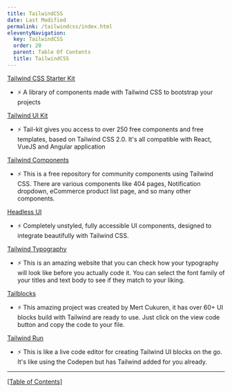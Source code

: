 ```yaml
---
title: TailwindCSS
date: Last Modified 
permalink: /tailwindcss/index.html
eleventyNavigation:
  key: TailwindCSS
  order: 20
  parent: Table Of Contents
  title: TailwindCSS
---
```


[Tailwind CSS Starter Kit](https://tailwind-starter-kit.now.sh)
- ⚡️ A library of components made with Tailwind CSS to bootstrap your projects

[Tailwind UI Kit](https://www.tailwind-kit.com)
- ⚡️ Tail-kit gives you access to over 250 free components and free templates, based on Tailwind CSS 2.0. It's all compatible with React, VueJS and Angular application

[Tailwind Components](https://tailwindcomponents.com)
- ⚡️ This is a free repository for community components using Tailwind CSS. There are various components like 404 pages, Notification dropdown, eCommerce product list page, and so many other components.

[Headless UI](https://headlessui.dev)
- ⚡️ Completely unstyled, fully accessible UI components, designed to integrate beautifully with Tailwind CSS.

[Tailwind Typography](https://tailwind-typography-playground.vercel.app)
- ⚡️ This is an amazing website that you can check how your typography will look like before you actually code it. You can select the font family of your titles and text body to see if they match to your liking.

[Tailblocks](https://tailblocks.cc)
- ⚡️ This amazing project was created by Mert Cukuren, it has over 60+ UI blocks build with Tailwind are ready to use. Just click on the view code button and copy the code to your file.

[Tailwind Run](https://tailwind.run/new)
- ⚡️ This is like a live code editor for creating Tailwind UI blocks on the go. It's like using the Codepen but has Tailwind added for you already.

------------------
[[Table of Contents]](/table-of-contents)
